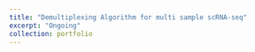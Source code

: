```yaml
---
title: "Demultiplexing Algorithm for multi sample scRNA-seq"
excerpt: "Ongoing"
collection: portfolio
---
```


